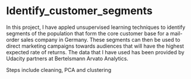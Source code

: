# Identify_customer_segments

In this project, I have appled unsupervised learning techniques to identify segments of the population that form the core customer base for a 
mail-order sales company in Germany. These segments can then be used to direct marketing campaigns towards audiences that will have the highest 
expected rate of returns. The data that I have used has been provided by Udacity partners at Bertelsmann Arvato Analytics.


Steps include cleaning, PCA and clustering
